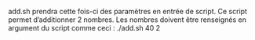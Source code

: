 add.sh prendra cette fois-ci des paramètres en
entrée de script.
Ce script permet d’additionner 2 nombres. Les nombres doivent être
renseignés en argument du script comme ceci : ./add.sh 40 2
